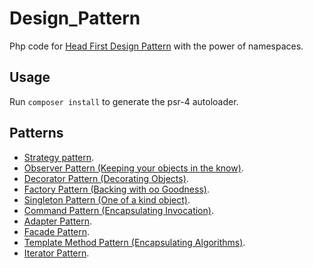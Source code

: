 # Design_Pattern
Php code for [Head First Design Pattern](https://www.amazon.com/Head-First-Design-Patterns-Brain-Friendly/dp/0596007124) with the power of namespaces.

## Usage
Run `composer install` to generate the psr-4 autoloader.

## Patterns
+   [Strategy pattern](https://github.com/aa-ahmed-aa/Design_Pattern/tree/master/Strategy%20pattern).
+   [Observer Pattern (Keeping your objects in the know)](https://github.com/aa-ahmed-aa/Design_Pattern/tree/master/Observer%20pattern).
+   [Decorator Pattern (Decorating Objects)](https://github.com/aa-ahmed-aa/Design_Pattern/tree/master/Decorator%20pattern).
+   [Factory Pattern (Backing with oo Goodness)](https://github.com/aa-ahmed-aa/Design_Pattern/tree/master/Factory%20pattern).
+   [Singleton Pattern (One of a kind object)](https://github.com/aa-ahmed-aa/Design_Pattern/tree/master/Singleton%20pattern).
+   [Command Pattern (Encapsulating Invocation)](https://github.com/aa-ahmed-aa/Design_Pattern/tree/master/Command%20pattern).
+   [Adapter Pattern](https://github.com/aa-ahmed-aa/Design_Pattern/tree/master/Adapter%20pattern).
+   [Facade Pattern](https://github.com/aa-ahmed-aa/Design_Pattern/tree/master/Facade%20pattern).
+   [Template Method Pattern (Encapsulating Algorithms)](https://github.com/aa-ahmed-aa/Design_Pattern/tree/master/Template%20Method%20pattern).
+   [Iterator Pattern](https://github.com/aa-ahmed-aa/Design_Pattern/tree/master/Iterator%20pattern).